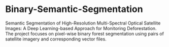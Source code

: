 # Binary-Semantic-Segmentation
Semantic Segmentation of High-Resolution Multi-Spectral Optical Satellite Images: A Deep Learning-based Approach for Monitoring Deforestation. The project focuses on pixel-wise binary forest segmentation using pairs of satellite imagery and corresponding vector files.
